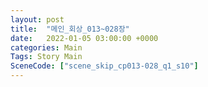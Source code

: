 ```yaml
---
layout: post
title:  "메인_회상_013~028장"
date:   2022-01-05 03:00:00 +0000
categories: Main
Tags: Story Main
SceneCode: ["scene_skip_cp013-028_q1_s10"]
---
```

